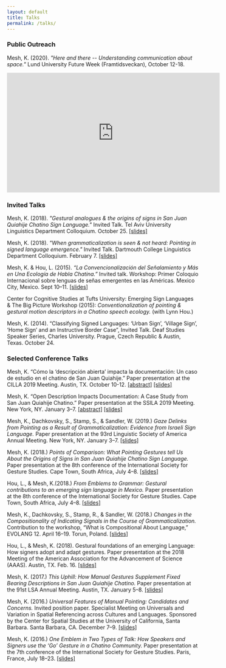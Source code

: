 ```yaml
---
layout: default
title: Talks
permalink: /talks/
---
```


### Public Outreach

Mesh, K. (2020). *"Here and there -- Understanding communication about space."* 
Lund University Future Week (Framtidsveckan), October 12-18.

<iframe width="560"
        height="315"
         src="https://www.youtube.com/embed/Atg_SxT_ZRI"
        frameborder="0"
        allow="autoplay; encrypted-media"
        allowfullscreen></iframe>

### Invited Talks

Mesh, K. (2018). *"Gestural analogues & the origins of signs in San Juan Quiahije Chatino Sign Language."* 
Invited  Talk. Tel Aviv University Linguistics Department Colloquium. October 25. 
[[slides]](/PDFs/2018-10-25_Invited_TAU_Colloquium_Mesh.pdf) 

Mesh, K. (2018). *"When grammaticalization is seen & not heard: Pointing in signed language emergence."* 
Invited Talk. Dartmouth College Linguistics Department Colloquium. February 7. 
[[slides]](/PDFs/2018_02_07_Dartmouth_Gramm-in-SLs_Mesh.pdf)

Mesh, K. & Hou, L. (2015). *“La Convencionalización del Señalamiento y Más en Una Ecología de Habla Chatina.”*
Invited talk. Workshop: Primer Coloquio Internacional sobre lenguas de señas emergentes en las Américas. 
Mexico City, Mexico. Sept 10–11. [[slides]](/PDFs/2015-09-01_Coloquio_Lenguas_Emergentes_Hou&Mesh.pdf)

Center for Cognitive Studies at Tufts University: Emerging Sign Languages & The Big Picture Workshop (2015):
*Conventionalization of pointing & gestural motion descriptors in a Chatino speech ecology.* (with Lynn Hou.)

Mesh, K. (2014). “Classifying Signed Languages: ‘Urban Sign’, ‘Village Sign’, ‘Home Sign’ and an Instructive Border Case”, 
Invited Talk. Deaf Studies Speaker Series, Charles University. Prague, Czech Republic & Austin, Texas. October 24.





### Selected Conference Talks


Mesh, K. “Cómo la ‘descripción abierta’ impacta la documentación: Un caso de estudio en el 
chatino de San Juan Quiahije.” 
Paper presentation at the CILLA 2019 Meeting. Austin, TX.  October 10-12. [[abstract]](/PDFs/Mesh_K_CILLAIX.pdf) [[slides]](/PDFs/2019-10-10_CILLA_Desc_Abierta_v4.pdf
)

Mesh, K. “Open Description Impacts Documentation: A Case Study from San Juan Quiahije Chatino.” 
Paper presentation at the SSILA 2019 Meeting. New York, NY. January 3–7. [[abstract]](/PDFs/2018-07-31_SSILA_abstract.pdf) [[slides]](/PDFs/2019-01-05_SSILA_Open-Description.pdf
)

Mesh, K., Dachkovsky, S., Stamp, S., & Sandler, W. (2019.) *Gaze Delinks from Pointing as a Result 
of Grammaticalization: Evidence from Israeli Sign Language.* Paper presentation at the 
93rd Linguistic Society of America Annual Meeting. New York, NY. January 3–7.
[[slides]](/PDFs/2019-01-06_LSA_pointing_and_gaze_updatednotes.pdf)

Mesh, K. (2018.) *Points of Comparison: What Pointing Gestures tell Us About the 
Origins of Signs in San Juan Quiahije Chatino Sign Language.* Paper presentation at the 
8th conference of the International Society for Gesture Studies. Cape Town, South Africa, 
July 4–8. [[slides]](/PDFs/2018-07-06_ISGS8_Mesh.pdf)

Hou, L., & Mesh, K.(2018.) *From Emblems to Grammar: Gestural contributions to an emerging
sign language in Mexico.* Paper presentation at the 8th conference of the International
Society for Gesture Studies. Cape Town, South Africa, July 4–8. [[slides]](/PDFs/2018-07-07_ISGS8_Hou&Mesh.pdf)

Mesh, K., Dachkovsky, S., Stamp, R., & Sandler, W. (2018.) *Changes in the Compositionality of 
Indicating Signals in the Course of Grammaticalization.* Contribution to the workshop, 
“What is Compositional About Language,” EVOLANG 12. April 16–19. Torun, Poland. [[slides]](/PDFs/2018-04-16_EVOLANG_Mesh_et_al.pdf)

Hou, L., & Mesh, K. (2018). Gestural foundations of an emerging Language: How signers adopt and adapt gestures. 
Paper presentation at the 2018 Meeting of the American Association for the Advancement of Science (AAAS). 
Austin, TX. Feb. 16. [[slides]](/PDFs/2018-02-16_AAAS_Hou&Mesh.pdf)

Mesh, K. (2017.) *This Uphill: How Manual Gestures Supplement Fixed Bearing Descriptions
in San Juan Quiahije Chatino.* Paper presentation at the 91st LSA Annual
Meeting. Austin, TX. January 5–8. [[slides]](/PDFs/2017-01-06_LSA_Mesh.pdf)

Mesh, K. (2016.) *Universal Features of Manual Pointing: Candidates and Concerns.*
Invited position paper. Specialist Meeting on Universals and Variation in Spatial
Referencing across Cultures and Languages. Sponsored by the Center for Spatial
Studies at the University of California, Santa Barbara. Santa Barbara, CA.
December 7–9. [[slides]](/PDFs/2016-12-07_Spatial@UCSB_Mesh.pdf)

Mesh, K. (2016.) *One Emblem in Two Types of Talk: How Speakers and Signers use the
‘Go’ Gesture in a Chatino Community.* Paper presentation at the 7th conference
of the International Society for Gesture Studies. Paris, France, July 18–23. [[slides]](/PDFs/2016-07-18_ISGS7_Mesh.pdf)


